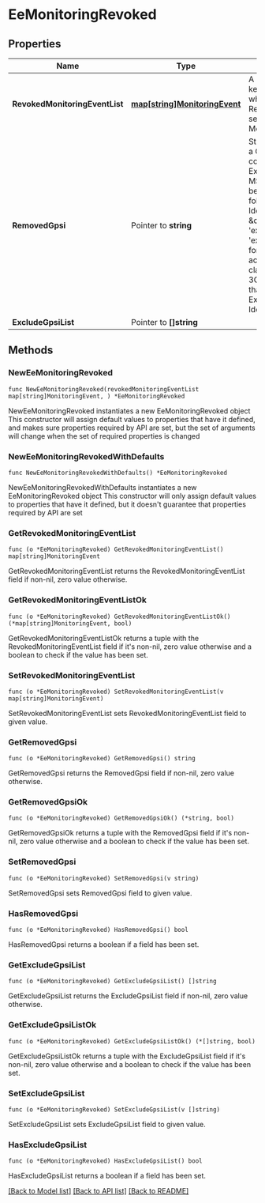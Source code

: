 # EeMonitoringRevoked

## Properties

Name | Type | Description | Notes
------------ | ------------- | ------------- | -------------
**RevokedMonitoringEventList** | [**map[string]MonitoringEvent**](MonitoringEvent.md) | A map (list of key-value pairs where ReferenceId serves as key) of MonitoringEvents | 
**RemovedGpsi** | Pointer to **string** | String identifying a Gpsi shall contain either an External Id or an MSISDN.  It shall be formatted as follows -External Identifier&#x3D; \&quot;extid-&#39;extid&#39;, where &#39;extid&#39;  shall be formatted according to clause 19.7.2 of 3GPP TS 23.003 that describes an  External Identifier.   | [optional] 
**ExcludeGpsiList** | Pointer to **[]string** |  | [optional] 

## Methods

### NewEeMonitoringRevoked

`func NewEeMonitoringRevoked(revokedMonitoringEventList map[string]MonitoringEvent, ) *EeMonitoringRevoked`

NewEeMonitoringRevoked instantiates a new EeMonitoringRevoked object
This constructor will assign default values to properties that have it defined,
and makes sure properties required by API are set, but the set of arguments
will change when the set of required properties is changed

### NewEeMonitoringRevokedWithDefaults

`func NewEeMonitoringRevokedWithDefaults() *EeMonitoringRevoked`

NewEeMonitoringRevokedWithDefaults instantiates a new EeMonitoringRevoked object
This constructor will only assign default values to properties that have it defined,
but it doesn't guarantee that properties required by API are set

### GetRevokedMonitoringEventList

`func (o *EeMonitoringRevoked) GetRevokedMonitoringEventList() map[string]MonitoringEvent`

GetRevokedMonitoringEventList returns the RevokedMonitoringEventList field if non-nil, zero value otherwise.

### GetRevokedMonitoringEventListOk

`func (o *EeMonitoringRevoked) GetRevokedMonitoringEventListOk() (*map[string]MonitoringEvent, bool)`

GetRevokedMonitoringEventListOk returns a tuple with the RevokedMonitoringEventList field if it's non-nil, zero value otherwise
and a boolean to check if the value has been set.

### SetRevokedMonitoringEventList

`func (o *EeMonitoringRevoked) SetRevokedMonitoringEventList(v map[string]MonitoringEvent)`

SetRevokedMonitoringEventList sets RevokedMonitoringEventList field to given value.


### GetRemovedGpsi

`func (o *EeMonitoringRevoked) GetRemovedGpsi() string`

GetRemovedGpsi returns the RemovedGpsi field if non-nil, zero value otherwise.

### GetRemovedGpsiOk

`func (o *EeMonitoringRevoked) GetRemovedGpsiOk() (*string, bool)`

GetRemovedGpsiOk returns a tuple with the RemovedGpsi field if it's non-nil, zero value otherwise
and a boolean to check if the value has been set.

### SetRemovedGpsi

`func (o *EeMonitoringRevoked) SetRemovedGpsi(v string)`

SetRemovedGpsi sets RemovedGpsi field to given value.

### HasRemovedGpsi

`func (o *EeMonitoringRevoked) HasRemovedGpsi() bool`

HasRemovedGpsi returns a boolean if a field has been set.

### GetExcludeGpsiList

`func (o *EeMonitoringRevoked) GetExcludeGpsiList() []string`

GetExcludeGpsiList returns the ExcludeGpsiList field if non-nil, zero value otherwise.

### GetExcludeGpsiListOk

`func (o *EeMonitoringRevoked) GetExcludeGpsiListOk() (*[]string, bool)`

GetExcludeGpsiListOk returns a tuple with the ExcludeGpsiList field if it's non-nil, zero value otherwise
and a boolean to check if the value has been set.

### SetExcludeGpsiList

`func (o *EeMonitoringRevoked) SetExcludeGpsiList(v []string)`

SetExcludeGpsiList sets ExcludeGpsiList field to given value.

### HasExcludeGpsiList

`func (o *EeMonitoringRevoked) HasExcludeGpsiList() bool`

HasExcludeGpsiList returns a boolean if a field has been set.


[[Back to Model list]](../README.md#documentation-for-models) [[Back to API list]](../README.md#documentation-for-api-endpoints) [[Back to README]](../README.md)


